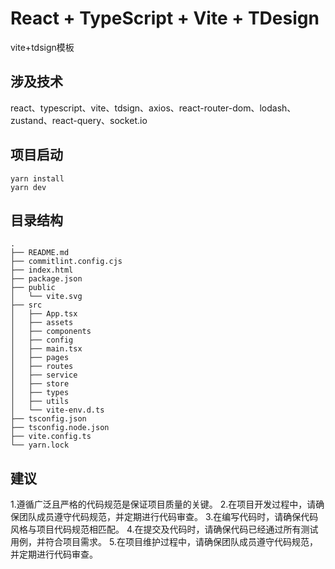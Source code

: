 # React + TypeScript + Vite + TDesign
vite+tdsign模板

## 涉及技术
react、typescript、vite、tdsign、axios、react-router-dom、lodash、zustand、react-query、socket.io

## 项目启动
```
yarn install
yarn dev
```

## 目录结构
```
.
├── README.md
├── commitlint.config.cjs
├── index.html
├── package.json
├── public
│   └── vite.svg
├── src
│   ├── App.tsx
│   ├── assets
│   ├── components
│   ├── config
│   ├── main.tsx
│   ├── pages
│   ├── routes
│   ├── service
│   ├── store
│   ├── types
│   ├── utils
│   └── vite-env.d.ts
├── tsconfig.json
├── tsconfig.node.json
├── vite.config.ts
└── yarn.lock
```

## 建议
1.遵循广泛且严格的代码规范是保证项目质量的关键。
2.在项目开发过程中，请确保团队成员遵守代码规范，并定期进行代码审查。
3.在编写代码时，请确保代码风格与项目代码规范相匹配。
4.在提交及代码时，请确保代码已经通过所有测试用例，并符合项目需求。
5.在项目维护过程中，请确保团队成员遵守代码规范，并定期进行代码审查。